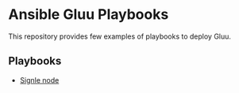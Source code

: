 Ansible Gluu Playbooks
==========

This repository provides few examples of playbooks to deploy Gluu.


Playbooks
-------

- [Signle node](./simple)